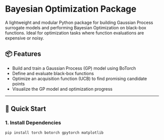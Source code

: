 # Bayesian Optimization Package

A lightweight and modular Python package for building Gaussian Process surrogate models and performing Bayesian Optimization on black-box functions. Ideal for optimization tasks where function evaluations are expensive or noisy.

## 📦 Features

- Build and train a Gaussian Process (GP) model using BoTorch
- Define and evaluate black-box functions
- Optimize an acquisition function (UCB) to find promising candidate points
- Visualize the GP model and optimization progress

---

## 🚀 Quick Start

### 1. Install Dependencies

```bash
pip install torch botorch gpytorch matplotlib

